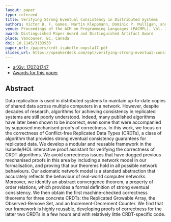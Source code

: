 ```yaml
---
layout: paper
type: refereed
title: Verifying Strong Eventual Consistency in Distributed Systems
authors: Victor B. F. Gomes, Martin Kleppmann, Dominic P. Mulligan, and Alastair R. Beresford
venue: Proceedings of the ACM on Programming Languages (PACMPL), Vol. 1, OOPSLA, Article 109
award: Distinguished Paper Award and Distinguished Artifact Award
place: Vancouver, BC, Canada
doi: 10.1145/3133933
paper_url: /papers/crdt-isabelle-oopsla17.pdf
slides_url: https://speakerdeck.com/ept/verifying-strong-eventual-consistency-in-distributed-systems
---
```


* [arXiv: 1707.01747](https://arxiv.org/abs/1707.01747)
* [Awards for this paper](https://2017.splashcon.org/attending/splash-awards)

Abstract
--------

Data replication is used in distributed systems to maintain up-to-date copies of shared data across
multiple computers in a network. However, despite decades of research, algorithms for achieving
consistency in replicated systems are still poorly understood. Indeed, many published algorithms
have later been shown to be incorrect, even some that were accompanied by supposed mechanised proofs
of correctness. In this work, we focus on the correctness of Conflict-free Replicated Data Types
(CRDTs), a class of algorithm that provides strong eventual consistency guarantees for replicated
data. We develop a modular and reusable framework in the Isabelle/HOL interactive proof assistant
for verifying the correctness of CRDT algorithms. We avoid correctness issues that have dogged
previous mechanised proofs in this area by including a network model in our formalisation, and
proving that our theorems hold in all possible network behaviours. Our axiomatic network model is
a standard abstraction that accurately reflects the behaviour of real-world computer networks.
Moreover, we identify an abstract convergence theorem, a property of order relations, which provides
a formal definition of strong eventual consistency. We then obtain the first machine-checked
correctness theorems for three concrete CRDTs: the Replicated Growable Array, the Observed-Remove
Set, and an Increment-Decrement Counter. We find that our framework is highly reusable, developing
proofs of correctness for the latter two CRDTs in a few hours and with relatively little
CRDT-specific code.
